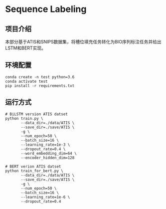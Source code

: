 # Sequence Labeling
## 项目介绍
本部分基于ATIS和SNIPS数据集，将槽位填充任务转化为BIO序列标注任务并给出LSTM和BERT实现。

## 环境配置
```shell
conda create -n test python=3.6
conda activate test
pip install -r requirements.txt
```
## 运行方式
```shell
# BiLSTM version ATIS datset
python train.py \
       --data_dir=./data/ATIS \
	   --save_dir=./save/ATIS \
	   -g \
	   --num_epoch=50 \
	   --batch_size=16 \
	   --learning_rate=1e-3 \
	   --dropout_rate=0.4 \
	   --word_embedding_dim=64 \
	   --encoder_hidden_dim=128  
```
```shell
# BERT verion ATIS datset
python train_for_bert.py \
       --data_dir=./data/ATIS \
	   --save_dir=./save/ATIS \
	   -g \
	   --num_epoch=50 \
	   --batch_size=16 \
	   --learning_rate=1e-6 \
	   --dropout_rate=0.4
```